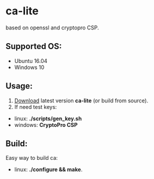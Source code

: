 # ca-lite 
based on openssl and cryptopro CSP.

## Supported OS:
- Ubuntu 16.04
- Windows 10

## Usage: 
1. [Download](https://github.com/fullincome/ca-lite/releases/latest) latest version **ca-lite** (or build from source).  
2. If need test keys:
 - linux: **./scripts/gen_key.sh**
 - windows: **CryptoPro CSP**

## Build:  
Easy way to build ca:
- linux: **./configure && make**.


